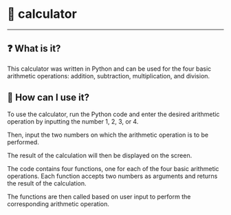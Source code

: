 # 🔢 calculator
---
❓ What is it?
---
This calculator was written in Python and can be used for the four basic arithmetic operations: addition, subtraction, multiplication, and division.

🤔 How can I use it?
---
To use the calculator, run the Python code and enter the desired arithmetic operation by inputting the number 1, 2, 3, or 4.

Then, input the two numbers on which the arithmetic operation is to be performed.

The result of the calculation will then be displayed on the screen.

The code contains four functions, one for each of the four basic arithmetic operations. Each function accepts two numbers as arguments and returns the result of the calculation.

The functions are then called based on user input to perform the corresponding arithmetic operation.
